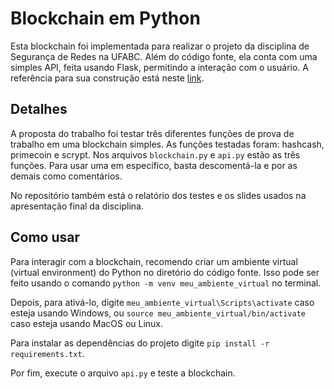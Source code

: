 # Blockchain em Python

Esta blockchain foi implementada para realizar o projeto da disciplina de Segurança de Redes na UFABC. Além do código fonte, ela conta com uma simples API, feita usando Flask, permitindo a interação com o usuário. A referência para sua construção está neste [link](https://bimoputro.medium.com/build-your-own-blockchain-in-python-a-practical-guide-f9620327ed03).

## Detalhes

A proposta do trabalho foi testar três diferentes funções de prova de trabalho em uma blockchain simples. As funções testadas foram: hashcash, primecoin e scrypt. Nos arquivos `blockchain.py` e `api.py` estão as três funções. Para usar uma em específico, basta descomentá-la e por as demais como comentários.

No repositório também está o relatório dos testes e os slides usados na apresentação final da disciplina.

## Como usar

Para interagir com a blockchain, recomendo criar um ambiente virtual (virtual environment) do Python no diretório do código fonte. Isso pode ser feito usando o comando `python -m venv meu_ambiente_virtual` no terminal.

Depois, para ativá-lo, digite `meu_ambiente_virtual\Scripts\activate` caso esteja usando Windows, ou `source meu_ambiente_virtual/bin/activate` caso esteja usando MacOS ou Linux.

Para instalar as dependências do projeto digite `pip install -r requirements.txt`.

Por fim, execute o arquivo `api.py` e teste a blockchain.
